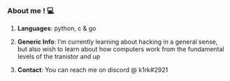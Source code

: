 ### About me ! 💻

1. **Languages**:
  python, c & go

2. **Generic Info**:
  I’m currently learning about hacking in a general sense, but also wish to learn about how computers work from the fundamental levels of the tranistor and up

3. **Contact**:
  You can reach me on discord @ k1rk#2921



